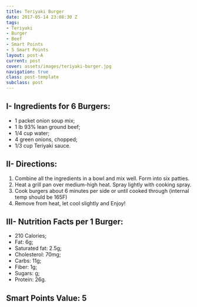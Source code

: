 ```yaml
---
title: Teriyaki Burger
date: 2017-05-14 23:08:30 Z
tags:
- Teriyaki
- Burger
- Beef
- Smart Points
- 5 Smart Points
layout: post-A
current: post
cover: assets/images/teriyaki-burger.jpg
navigation: true
class: post-template
subclass: post
---
```


## I- Ingredients for 6 Burgers:

* 1 packet onion soup mix;
* 1 lb 93% lean ground beef;
* 1/4 cup water;
* 4 green onions, chopped;
* 1/3 cup Teriyaki sauce.

## II- Directions:

1. Combine all the ingredients in a bowl and mix well. Form into six patties.
2. Heat a grill pan over medium-high heat. Spray lightly with cooking spray.
3. Cook burgers about 6 minutes per side or until cooked through (internal temp should be 165F)
4. Remove from heat, let cool slightly and Enjoy!

## III- Nutrition Facts per 1 Burger:

* 210 Calories;
* Fat: 6g;
* Saturated fat: 2.5g;
* Cholesterol: 70mg;
* Carbs: 11g;
* Fiber: 1g;
* Sugars: g;
* Protein: 26g.

## Smart Points Value: 5
